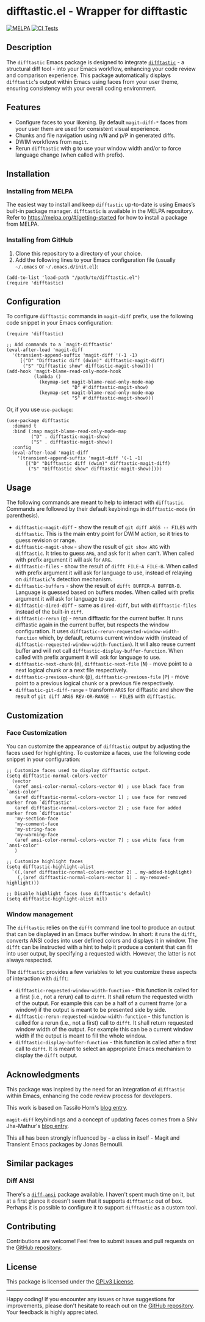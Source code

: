 # difftastic.el - Wrapper for difftastic

[![MELPA](https://melpa.org/packages/difftastic-badge.svg)](https://melpa.org/#/difftastic)
[![CI Tests](https://github.com/pkryger/difftastic.el/actions/workflows/test.yml/badge.svg)](https://github.com/pkryger/difftastic.el/actions/workflows/test.yml)

## Description

The `difftastic` Emacs package is designed to integrate [`difftastic`](https://github.com/wilfred/difftastic) - a structural diff tool - into your Emacs workflow, enhancing your code review and comparison experience. This package automatically displays `difftastic`'s output within Emacs using faces from your user theme, ensuring consistency with your overall coding environment.

## Features

- Configure faces to your likening. By default `magit-diff-*` faces from your user them are used for consistent visual experience.
- Chunks and file navigation using <kbd>n</kbd>/<kbd>N</kbd> and <kbd>p</kbd>/<kbd>P</kbd> in generated diffs.
- DWIM workflows from `magit`.
- Rerun `difftastic` with <kbd>g</kbd> to use your window width and/or to force language change (when called with prefix).

## Installation
### Installing from MELPA
The easiest way to install and keep `difftastic` up-to-date is using Emacs’s built-in package manager. `difftastic` is available in the MELPA repository. Refer to https://melpa.org/#/getting-started for how to install a package from MELPA.

### Installing from GitHub
1. Clone this repository to a directory of your choice.
2. Add the following lines to your Emacs configuration file (usually `~/.emacs` or `~/.emacs.d/init.el`):

```emacs-lisp
(add-to-list 'load-path "/path/to/difftastic.el")
(require 'difftastic)
```

## Configuration

To configure `difftastic` commands in `magit-diff` prefix, use the following code snippet in your Emacs configuration:

```emacs-lisp
(require 'difftastic)

;; Add commands to a `magit-difftastic'
(eval-after-load 'magit-diff
  '(transient-append-suffix 'magit-diff '(-1 -1)
     [("D" "Difftastic diff (dwim)" difftastic-magit-diff)
      ("S" "Difftastic show" difftastic-magit-show)]))
(add-hook 'magit-blame-read-only-mode-hook
          (lambda ()
            (keymap-set magit-blame-read-only-mode-map
                        "D" #'difftastic-magit-show)
            (keymap-set magit-blame-read-only-mode-map
                        "S" #'difftastic-magit-show)))
```

Or, if you use `use-package`:
```emacs-lisp
(use-package difftastic
  :demand t
  :bind (:map magit-blame-read-only-mode-map
         ("D" . difftastic-magit-show)
         ("S" . difftastic-magit-show))
  :config
  (eval-after-load 'magit-diff
    '(transient-append-suffix 'magit-diff '(-1 -1)
       [("D" "Difftastic diff (dwim)" difftastic-magit-diff)
        ("S" "Difftastic show" difftastic-magit-show)])))
```

## Usage
The following commands are meant to help to interact with `difftastic`. Commands are followed by their default keybindings in `difftastic-mode` (in parenthesis).

- `difftastic-magit-diff` - show the result of `git diff ARGS -- FILES` with `difftastic`. This is the main entry point for DWIM action, so it tries to guess revision or range.
- `difftastic-magit-show` - show the result of `git show ARG` with `difftastic`. It tries to guess `ARG`, and ask for it when can't. When called with prefix argument it will ask for `ARG`.
- `difftastic-files` - show the result of `difft FILE-A FILE-B`. When called with prefix argument it will ask for language to use, instead of relaying on `difftastic`'s detection mechanism.
- `difftastic-buffers` - show the result of `difft BUFFER-A BUFFER-B`. Language is guessed based on buffers modes. When called with prefix argument it will ask for language to use.
- `difftastic-dired-diff` - same as `dired-diff`, but with `difftastic-files` instead of the built-in `diff`.
- `difftastic-rerun` (<kbd>g</kbd>) - rerun difftastic for the current buffer. It runs difftastic again in the current buffer, but respects the window configuration.
It uses `difftastic-rerun-requested-window-width-function` which, by default, returns current window width (instead of `difftastic-requested-window-width-function`). It will also reuse current buffer and will not call `difftastic-display-buffer-function`. When called with prefix argument it will ask for language to use.
- `difftastic-next-chunk` (<kbd>n</kbd>), `difftastic-next-file` (<kbd>N</kbd>) - move point to a next logical chunk or a next file respectively.
- `difftastic-previous-chunk` (<kbd>p</kbd>), `difftastic-previous-file` (<kbd>P</kbd>) - move point to a previous logical chunk or a previous file respectively.
- `difftastic-git-diff-range` - transform `ARGS` for difftastic and show the result of `git diff ARGS REV-OR-RANGE -- FILES` with `difftastic`.

## Customization

### Face Customization

You can customize the appearance of `difftastic` output by adjusting the faces used for highlighting. To customize a faces, use the following code snippet in your configuration:

```emacs-lisp
;; Customize faces used to display difftastic output.
(setq difftastic-normal-colors-vector
  (vector
   (aref ansi-color-normal-colors-vector 0) ; use black face from `ansi-color'
   (aref difftastic-normal-colors-vector 1) ; use face for removed marker from `difftastic'
   (aref difftastic-normal-colors-vector 2) ; use face for added marker from `difftastic'
   'my-section-face
   'my-comment-face
   'my-string-face
   'my-warning-face
   (aref ansi-color-normal-colors-vector 7) ; use white face from `ansi-color'
   )

;; Customize highlight faces
(setq difftastic-highlight-alist
  `((,(aref difftastic-normal-colors-vector 2) . my-added-highlight)
    (,(aref difftastic-normal-colors-vector 1) . my-removed-highlight)))

;; Disable highlight faces (use difftastic's default)
(setq difftastic-highlight-alist nil)
```

### Window management

The `difftastic` relies on the `difft` command line tool to produce an output that can be displayed in an Emacs buffer window. In short: it runs the `difft`, converts ANSI codes into user defined colors and displays it in window. The `difft` can be instructed with a hint to help it produce a content that can fit into user output, by specifying a requested width. However, the latter is not always respected.

The `difftastic` provides a few variables to let you customize these aspects of interaction with `difft`:
- `difftastic-requested-window-width-function` - this function is called for a first (i.e., not a rerun) call to `difft`. It shall return the requested width of the output. For example this can be a half of a current frame (or a window) if the output is meant to be presented side by side.
- `difftastic-rerun-requested-window-width-function` - this function is called for a rerun (i.e., not a first) call to `difft`. It shall return requested window width of the output. For example this can be a current window width if the output is meant to fill the whole window.
- `difftastic-display-buffer-function` - this function is called after a first call to `difft`. It is meant to select an appropriate Emacs mechanism to display the `difft` output.

## Acknowledgments

This package was inspired by the need for an integration of `difftastic` within Emacs, enhancing the code review process for developers.

This work is based on Tassilo Horn's [blog entry](https://tsdh.org/posts/2022-08-01-difftastic-diffing-with-magit.html).

`magit-diff` keybindings and a concept of updating faces comes from a Shiv Jha-Mathur's [blog entry](https://shivjm.blog/better-magit-diffs/).

This all has been strongly influenced by - a class in itself - Magit and Transient Emacs packages by Jonas Bernoulli.

## Similar packages

### Diff ANSI

There's a [`diff-ansi`](https://codeberg.org/ideasman42/emacs-diff-ansi) package available. I haven't spent much time on it, but at a first glance it doesn't seem that it supports `difftastic` out of box. Perhaps it is possible to configure it to support `difftastic` as a custom tool.

## Contributing

Contributions are welcome! Feel free to submit issues and pull requests on the [GitHub repository](https://github.com/pkryger/difftastic.el).

## License

This package is licensed under the [GPLv3 License](https://www.gnu.org/licenses/gpl-3.0.en.html).

---

Happy coding! If you encounter any issues or have suggestions for improvements, please don't hesitate to reach out on the [GitHub repository](https://github.com/pkryger/difftastic.el). Your feedback is highly appreciated.
